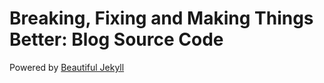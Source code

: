 # Breaking, Fixing and Making Things Better: Blog Source Code

Powered by [Beautiful Jekyll](https://beautifuljekyll.com/)
